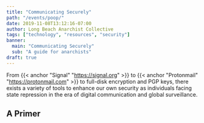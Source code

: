 ```yaml
---
title: "Communicating Securely"
path: "/events/poop/"
date: 2019-11-08T13:12:16-07:00
author: Long Beach Anarchist Collective
tags: ["technology", "resources", "security"]
banner:
  main: "Communicating Securely"
  sub: "A guide for anarchists"
draft: true
---
```


From {{< anchor "Signal" "https://signal.org" >}} to {{< anchor "Protonmail" "https://protonmail.com" >}} to full-disk encryption and PGP keys, there exists a variety of tools to enhance our own security as individuals facing state repression in the era of digital communication and global surveillance.

<!--more-->

## A Primer
